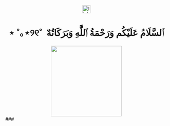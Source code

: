 <div align="center">
  <a href="https://linktr.ee/sa1l1" target="_blank">
    <img src="https://img.shields.io/static/v1?message=Linktree&logo=linktree&label=&color=a74c4c&logoColor=8e2323&labelColor=&style=for-the-badge" height="25" alt="linktree logo"  />
  </a>
</div>

###

<h1 align="center">⋆ ˚｡⋆୨୧˚ ݁ ٱلسَّلَامُ عَلَيْكُم وَرَحْمَةُ ٱللَّٰهِ وَبَرَكَاتُهُ‎</h1>

###

<div align="center">
  <img height="220" src="https://github.com/sa1l1/sa1l1/assets/87875257/e914c50e-d109-47c0-a124-72a683932cd7"  />
</div>
###
